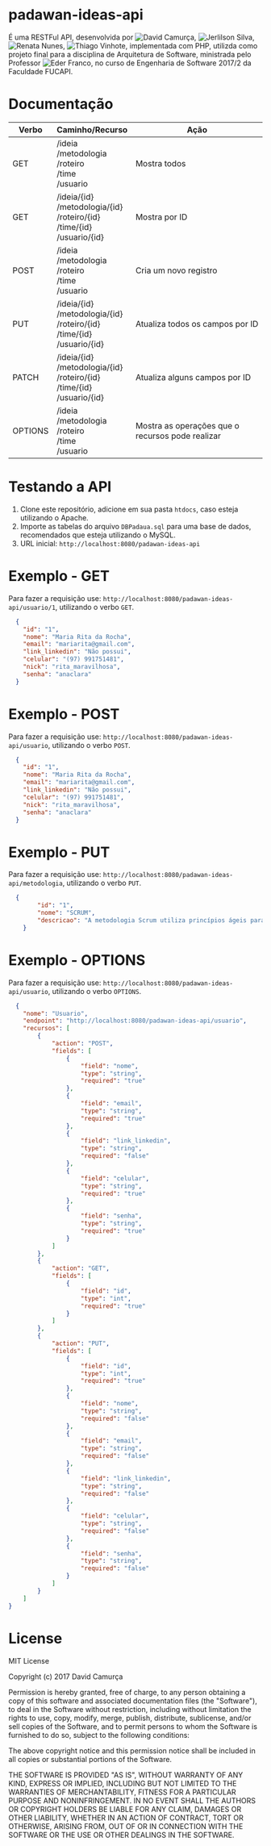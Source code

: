 # padawan-ideas-api

É uma RESTFul API, desenvolvida por ![David Camurça](https://github.com/davidscamurca), ![Jerlilson Silva](https://github.com/Jerlilson), ![Renata Nunes](https://github.com/Renata-SN), ![Thiago Vinhote](https://github.com/thiagovinhote), implementada com PHP, utilizda como projeto final para a disciplina de Arquitetura de Software, ministrada pelo Professor ![Eder Franco](https://github.com/ederfranco23), no curso de Engenharia de Software 2017/2 da Faculdade FUCAPI.

# Documentação
| Verbo | Caminho/Recurso | Ação |
| ----- | --------------- |------- |
| GET   | /ideia<br>/metodologia<br>/roteiro<br>/time<br>/usuario | Mostra todos |  
| GET   | /ideia/{id}<br>/metodologia/{id}<br>/roteiro/{id}<br>/time/{id}<br>/usuario/{id} | Mostra por ID |
| POST  | /ideia<br>/metodologia<br>/roteiro<br>/time<br>/usuario | Cria um novo registro  |
| PUT   | /ideia/{id}<br>/metodologia/{id}<br>/roteiro/{id}<br>/time/{id}<br>/usuario/{id} | Atualiza todos os campos por ID |
| PATCH | /ideia/{id}<br>/metodologia/{id}<br>/roteiro/{id}<br>/time/{id}<br>/usuario/{id} | Atualiza alguns campos por ID   |
| OPTIONS | /ideia<br>/metodologia<br>/roteiro<br>/time<br>/usuario | Mostra as operações que o recursos pode realizar |


# Testando a API

  1. Clone este repositório, adicione em sua pasta `htdocs`, caso esteja utilizando o Apache.
  2. Importe as tabelas do arquivo `DBPadaua.sql` para uma base de dados, recomendados que esteja utilizando o MySQL.
  3. URL inicial: `http://localhost:8080/padawan-ideas-api`

# Exemplo - GET

  Para fazer a requisição use: `http://localhost:8080/padawan-ideas-api/usuario/1`, utilizando o verbo `GET`.

```json 
  {
    "id": "1",
    "nome": "Maria Rita da Rocha",
    "email": "mariarita@gmail.com",
    "link_linkedin": "Não possui",
    "celular": "(97) 991751481",
    "nick": "rita_maravilhosa",
    "senha": "anaclara"
  }
```

# Exemplo - POST
  
  Para fazer a requisição use: `http://localhost:8080/padawan-ideas-api/usuario`, utilizando o verbo `POST`.

```json 
  {
    "id": "1",
    "nome": "Maria Rita da Rocha",
    "email": "mariarita@gmail.com",
    "link_linkedin": "Não possui",
    "celular": "(97) 991751481",
    "nick": "rita_maravilhosa",
    "senha": "anaclara"
  }
```

# Exemplo - PUT
  
  Para fazer a requisição use: `http://localhost:8080/padawan-ideas-api/metodologia`, utilizando o verbo `PUT`.

```json
  {
        "id": "1",
        "nome": "SCRUM",
        "descricao": "A metodologia Scrum utiliza princípios ágeis para gerenciar o\nprocesso de desenvolvimento de software nas equipes desenvolvedoras. Abstraindo diversos aspectos documentais do processo\nde desenvolvimento tradicional, o Scrum oferece a possibilidade de auto-gerenciamento por parte de seus times"
    }
```

# Exemplo - OPTIONS
  
  Para fazer a requisição use: `http://localhost:8080/padawan-ideas-api/usuario`, utilizando o verbo `OPTIONS`.

```json 
  {
    "nome": "Usuario",
    "endpoint": "http://localhost:8080/padawan-ideas-api/usuario",
    "recursos": [
        {
            "action": "POST",
            "fields": [
                {
                    "field": "nome",
                    "type": "string",
                    "required": "true"
                },
                {
                    "field": "email",
                    "type": "string",
                    "required": "true"
                },
                {
                    "field": "link_linkedin",
                    "type": "string",
                    "required": "false"
                },
                {
                    "field": "celular",
                    "type": "string",
                    "required": "true"
                },
                {
                    "field": "senha",
                    "type": "string",
                    "required": "true"
                }
            ]
        },
        {
            "action": "GET",
            "fields": [
                {
                    "field": "id",
                    "type": "int",
                    "required": "true"
                }
            ]
        },
        {
            "action": "PUT",
            "fields": [
                {
                    "field": "id",
                    "type": "int",
                    "required": "true"
                },
                {
                    "field": "nome",
                    "type": "string",
                    "required": "false"
                },
                {
                    "field": "email",
                    "type": "string",
                    "required": "false"
                },
                {
                    "field": "link_linkedin",
                    "type": "string",
                    "required": "false"
                },
                {
                    "field": "celular",
                    "type": "string",
                    "required": "false"
                },
                {
                    "field": "senha",
                    "type": "string",
                    "required": "false"
                }
            ]
        }
    ]
}
```


# License

MIT License

Copyright (c) 2017 David Camurça

Permission is hereby granted, free of charge, to any person obtaining a copy
of this software and associated documentation files (the "Software"), to deal
in the Software without restriction, including without limitation the rights
to use, copy, modify, merge, publish, distribute, sublicense, and/or sell
copies of the Software, and to permit persons to whom the Software is
furnished to do so, subject to the following conditions:

The above copyright notice and this permission notice shall be included in all
copies or substantial portions of the Software.

THE SOFTWARE IS PROVIDED "AS IS", WITHOUT WARRANTY OF ANY KIND, EXPRESS OR
IMPLIED, INCLUDING BUT NOT LIMITED TO THE WARRANTIES OF MERCHANTABILITY,
FITNESS FOR A PARTICULAR PURPOSE AND NONINFRINGEMENT. IN NO EVENT SHALL THE
AUTHORS OR COPYRIGHT HOLDERS BE LIABLE FOR ANY CLAIM, DAMAGES OR OTHER
LIABILITY, WHETHER IN AN ACTION OF CONTRACT, TORT OR OTHERWISE, ARISING FROM,
OUT OF OR IN CONNECTION WITH THE SOFTWARE OR THE USE OR OTHER DEALINGS IN THE
SOFTWARE.
